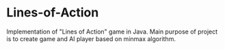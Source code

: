 # Lines-of-Action
Implementation of "Lines of Action" game in Java. Main purpose of project is to create game and AI player based on minmax algorithm.
